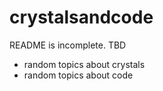 # crystalsandcode

README is incomplete. TBD

- random topics about crystals
- random topics about code
